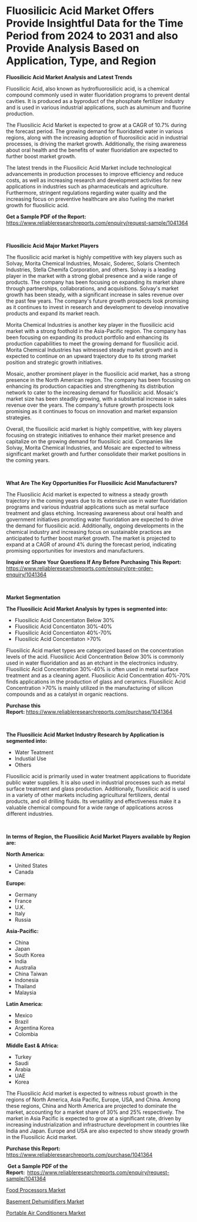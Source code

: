 <p><h1>Fluosilicic Acid Market Offers Provide Insightful Data for the Time Period from 2024 to 2031 and also Provide Analysis Based on Application, Type, and Region</h1></p><p><strong>Fluosilicic Acid Market Analysis and Latest Trends</strong></p>
<p><p>Fluosilicic Acid, also known as hydrofluorosilicic acid, is a chemical compound commonly used in water fluoridation programs to prevent dental cavities. It is produced as a byproduct of the phosphate fertilizer industry and is used in various industrial applications, such as aluminum and fluorine production.</p><p>The Fluosilicic Acid Market is expected to grow at a CAGR of 10.7% during the forecast period. The growing demand for fluoridated water in various regions, along with the increasing adoption of fluorosilicic acid in industrial processes, is driving the market growth. Additionally, the rising awareness about oral health and the benefits of water fluoridation are expected to further boost market growth.</p><p>The latest trends in the Fluosilicic Acid Market include technological advancements in production processes to improve efficiency and reduce costs, as well as increasing research and development activities for new applications in industries such as pharmaceuticals and agriculture. Furthermore, stringent regulations regarding water quality and the increasing focus on preventive healthcare are also fueling the market growth for fluosilicic acid.</p></p>
<p><strong>Get a Sample PDF of the Report:&nbsp;</strong> <a href="https://www.reliableresearchreports.com/enquiry/request-sample/1041364">https://www.reliableresearchreports.com/enquiry/request-sample/1041364</a></p>
<p>&nbsp;</p>
<p><strong>Fluosilicic Acid Major Market Players</strong></p>
<p><p>The fluosilicic acid market is highly competitive with key players such as Solvay, Morita Chemical Industries, Mosaic, Soderec, Solaris Chemtech Industries, Stella Chemifa Corporation, and others. Solvay is a leading player in the market with a strong global presence and a wide range of products. The company has been focusing on expanding its market share through partnerships, collaborations, and acquisitions. Solvay's market growth has been steady, with a significant increase in sales revenue over the past few years. The company's future growth prospects look promising as it continues to invest in research and development to develop innovative products and expand its market reach.</p><p>Morita Chemical Industries is another key player in the fluosilicic acid market with a strong foothold in the Asia-Pacific region. The company has been focusing on expanding its product portfolio and enhancing its production capabilities to meet the growing demand for fluosilicic acid. Morita Chemical Industries has witnessed steady market growth and is expected to continue on an upward trajectory due to its strong market position and strategic growth initiatives.</p><p>Mosaic, another prominent player in the fluosilicic acid market, has a strong presence in the North American region. The company has been focusing on enhancing its production capacities and strengthening its distribution network to cater to the increasing demand for fluosilicic acid. Mosaic's market size has been steadily growing, with a substantial increase in sales revenue over the years. The company's future growth prospects look promising as it continues to focus on innovation and market expansion strategies.</p><p>Overall, the fluosilicic acid market is highly competitive, with key players focusing on strategic initiatives to enhance their market presence and capitalize on the growing demand for fluosilicic acid. Companies like Solvay, Morita Chemical Industries, and Mosaic are expected to witness significant market growth and further consolidate their market positions in the coming years.</p></p>
<p>&nbsp;</p>
<p><strong>What Are The Key Opportunities For Fluosilicic Acid Manufacturers?</strong></p>
<p><p>The Fluosilicic Acid market is expected to witness a steady growth trajectory in the coming years due to its extensive use in water fluoridation programs and various industrial applications such as metal surface treatment and glass etching. Increasing awareness about oral health and government initiatives promoting water fluoridation are expected to drive the demand for fluosilicic acid. Additionally, ongoing developments in the chemical industry and increasing focus on sustainable practices are anticipated to further boost market growth. The market is projected to expand at a CAGR of around 4% during the forecast period, indicating promising opportunities for investors and manufacturers.</p></p>
<p><strong>Inquire or Share Your Questions If Any Before Purchasing This Report:</strong> <a href="https://www.reliableresearchreports.com/enquiry/pre-order-enquiry/1041364">https://www.reliableresearchreports.com/enquiry/pre-order-enquiry/1041364</a></p>
<p>&nbsp;</p>
<p><strong>Market Segmentation</strong></p>
<p><strong>The Fluosilicic Acid Market Analysis by types is segmented into:</strong></p>
<p><ul><li>Fluosilicic Acid Concentiaton Below 30%</li><li>Fluosilicic Acid Concentiaton 30%-40%</li><li>Fluosilicic Acid Concentiaton 40%-70%</li><li>Fluosilicic Acid Concentiaton >70%</li></ul></p>
<p><p>Fluosilicic Acid market types are categorized based on the concentration levels of the acid. Fluosilicic Acid Concentration Below 30% is commonly used in water fluoridation and as an etchant in the electronics industry. Fluosilicic Acid Concentration 30%-40% is often used in metal surface treatment and as a cleaning agent. Fluosilicic Acid Concentration 40%-70% finds applications in the production of glass and ceramics. Fluosilicic Acid Concentration >70% is mainly utilized in the manufacturing of silicon compounds and as a catalyst in organic reactions.</p></p>
<p><strong>Purchase this Report:&nbsp;</strong><a href="https://www.reliableresearchreports.com/purchase/1041364">https://www.reliableresearchreports.com/purchase/1041364</a></p>
<p>&nbsp;</p>
<p><strong>The Fluosilicic Acid Market Industry Research by Application is segmented into:</strong></p>
<p><ul><li>Water Teatment</li><li>Industial Use</li><li>Others</li></ul></p>
<p><p>Fluosilicic acid is primarily used in water treatment applications to fluoridate public water supplies. It is also used in industrial processes such as metal surface treatment and glass production. Additionally, fluosilicic acid is used in a variety of other markets including agricultural fertilizers, dental products, and oil drilling fluids. Its versatility and effectiveness make it a valuable chemical compound for a wide range of applications across different industries.</p></p>
<p>&nbsp;</p>
<p><strong>In terms of Region, the Fluosilicic Acid Market Players available by Region are:</strong></p>
<p>
    <p> <strong> North America: </strong>
        <ul>
            <li>United States</li>
            <li>Canada</li>
        </ul>
        </p> 
    <p> <strong> Europe: </strong>
        <ul>
            <li>Germany</li>
            <li>France</li>
            <li>U.K.</li>
            <li>Italy</li>
            <li>Russia</li>
        </ul>
        </p> 
    <p> <strong> Asia-Pacific: </strong>
        <ul>
            <li>China</li>
            <li>Japan</li>
            <li>South Korea</li>
            <li>India</li>
            <li>Australia</li>
            <li>China Taiwan</li>
            <li>Indonesia</li>
            <li>Thailand</li>
            <li>Malaysia</li>
        </ul>
        </p> 
    <p> <strong> Latin America: </strong>
        <ul>
            <li>Mexico</li>
            <li>Brazil</li>
            <li>Argentina Korea</li>
            <li>Colombia</li>
        </ul>
        </p> 
    <p> <strong> Middle East & Africa: </strong>
        <ul>
            <li>Turkey</li>
            <li>Saudi</li>
            <li>Arabia</li>
            <li>UAE</li>
            <li>Korea</li>
        </ul>
    </p>
    </p>
<p><p>The Fluosilicic Acid market is expected to witness robust growth in the regions of North America, Asia Pacific, Europe, USA, and China. Among these regions, China and North America are projected to dominate the market, accounting for a market share of 30% and 25% respectively. The market in Asia Pacific is expected to grow at a significant rate, driven by increasing industrialization and infrastructure development in countries like India and Japan. Europe and USA are also expected to show steady growth in the Fluosilicic Acid market.</p></p>
<p><strong>Purchase this Report: </strong><a href="https://www.reliableresearchreports.com/purchase/1041364">https://www.reliableresearchreports.com/purchase/1041364</a></p>
<p>&nbsp;<strong>Get a Sample PDF of the Report:&nbsp;&nbsp;</strong><a href="https://www.reliableresearchreports.com/enquiry/request-sample/1041364">https://www.reliableresearchreports.com/enquiry/request-sample/1041364</a></p>
<p><strong></strong></p>
<p><p><a href="https://view.publitas.com/reportprime-1/food-processors-market-research-report-the-key-to-successful-business-strategy-forecasted-for-period-from-2023-2030/">Food Processors Market</a></p><p><a href="https://view.publitas.com/reportprime-1/basement-dehumidifiers-market-size-evaluating-its-market-trends-growth-and-projections-2023-2030/">Basement Dehumidifiers Market</a></p><p><a href="https://view.publitas.com/reportprime-1/portable-air-conditioners-market-challenges-opportunities-and-growth-drivers-and-major-market-players-forecasted-for-period-from-2023-2030/">Portable Air Conditioners Market</a></p></p>